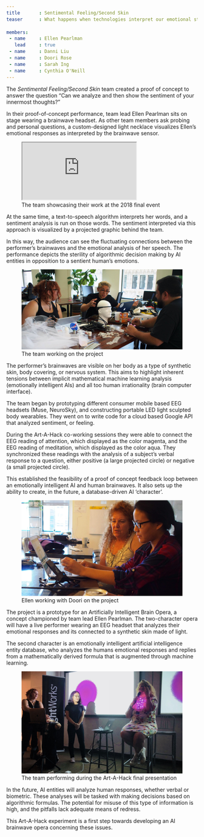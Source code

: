 ```yaml
---
title       : Sentimental Feeling/Second Skin
teaser      : What happens when technologies interpret our emotional states?

members:
 - name     : Ellen Pearlman
   lead     : true
 - name     : Danni Liu
 - name     : Doori Rose
 - name     : Sarah Ing
 - name     : Cynthia O'Neill
---
```

The _Sentimental Feeling/Second Skin_ team created a proof of concept to answer the question “Can we analyze and then show the sentiment of your innermost thoughts?”

In their proof-of-concept performance, team lead Ellen Pearlman sits on stage wearing a brainwave headset. As other team members ask probing and personal questions, a custom-designed light necklace visualizes Ellen’s emotional responses as interpreted by the brainwave sensor.

<figure class="video ratio-55 with-caption">
	<iframe src="https://www.youtube.com/embed/BpoS9jw8BWg" allowfullscreen></iframe>
	<figcaption>The team showcasing their work at the 2018 final event</figcaption>
</figure>

At the same time, a text-to-speech algorithm interprets her words, and a sentiment analysis is run on those words. The sentiment interpreted via this approach is visualized by a projected graphic behind the team.

In this way, the audience can see the fluctuating connections between the performer’s brainwaves and the emotional analysis of her speech. The performance depicts the sterility of algorithmic decision making by AI entities in opposition to a sentient human’s emotions.

<figure>
	<img src="/images/projects/2018-cuny/sentimental-feeling-second-skin/team.jpg" alt="The team working on the project" />
	<figcaption>The team working on the project</figcaption>
</figure>

The performer’s brainwaves are visible on her body as a type of synthetic skin, body covering, or nervous system. This aims to highlight inherent tensions between implicit mathematical machine learning analysis (emotionally intelligent AIs) and all too human irrationality (brain computer interface).

The team began by prototyping different consumer mobile based EEG headsets (Muse, NeuroSky), and constructing portable LED light sculpted body wearables. They went on to write code for a cloud based Google API that analyzed sentiment, or feeling.

During the Art-A-Hack co-working sessions they were able to connect the EEG reading of attention, which displayed as the color magenta, and the EEG reading of meditation, which displayed as the color aqua. They synchronized these readings with the analysis of a subject’s verbal response to a question, either positive (a large projected circle) or negative (a small projected circle).

This established the feasibility of a proof of concept feedback loop between an emotionally intelligent AI and human brainwaves. It also sets up the ability to create, in the future, a database-driven AI ‘character’.

<figure>
	<img src="/images/projects/2018-cuny/sentimental-feeling-second-skin/working.jpg" alt="Ellen working with Doori on the project" />
	<figcaption>Ellen working with Doori on the project</figcaption>
</figure>

The project is a prototype for an Artificially Intelligent Brain Opera, a concept championed by team lead Ellen Pearlman. The two-character opera will have a live performer wearing an EEG headset that analyzes their emotional responses and its connected to a synthetic skin made of light.

The second character is an  emotionally intelligent artificial intelligence entity database, who analyzes the humans emotional responses and replies from a mathematically derived formula that is augmented through machine learning.

<figure>
	<img src="/images/projects/2018-cuny/sentimental-feeling-second-skin/presentation.jpg" alt="The team performing during the Art-A-Hack final presentation" />
	<figcaption>The team performing during the Art-A-Hack final presentation</figcaption>
</figure>

In the future, AI entities will analyze human responses, whether verbal or biometric. These analyses will be tasked with making decisions based on algorithmic formulas. The potential for misuse of this type of information is high, and the pitfalls lack adequate means of redress.

This Art-A-Hack experiment is a first step towards developing an AI brainwave opera concerning these issues.